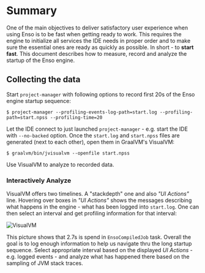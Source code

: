 # Summary

One of the main objectives to deliver satisfactory user experience when using
Enso is to be fast when getting ready to work. This requires the engine to
initialize all services the IDE needs in proper order and to make sure the
essential ones are ready as quickly as possible. In short - to **start fast**.
This document describes how to measure, record and analyze the startup of the
Enso engine.

## Collecting the data

Start `project-manager` with following options to record first 20s of the Enso
engine startup sequence:

```
$ project-manager --profiling-events-log-path=start.log --profiling-path=start.npss --profiling-time=20
```

Let the IDE connect to just launched `project-manager` - e.g. start the IDE with
`--no-backed` option. Once the `start.log` and `start.npss` files are generated
(next to each other), open them in GraalVM's VisualVM:

```
$ graalvm/bin/jvisualvm --openfile start.npss
```

Use VisualVM to analyze to recorded data.

### Interactively Analyze

VisualVM offers two timelines. A "stackdepth" one and also _"UI Actions"_ line.
Hovering over boxes in _"UI Actions"_ shows the messages describing what happens
in the engine - what has been logged into `start.log`. One can then select an
interval and get profiling information for that interval:

![VisualVM](https://user-images.githubusercontent.com/26887752/216099011-33866c1d-06ab-48dc-936d-b9190e80b9fb.png)

This picture shows that 2.7s is spend in `EnsoCompiledJob` task. Overall the
goal is to log enough information to help us navigate thru the long startup
sequence. Select appropriate interval based on the displayed _UI Actions_ - e.g.
logged events - and analyze what has happened there based on the sampling of JVM
stack traces.
